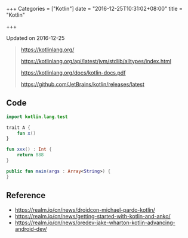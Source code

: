 +++
Categories = ["Kotlin"]
date = "2016-12-25T10:31:02+08:00"
title = "Kotlin"

+++

<!--more-->

Updated on 2016-12-25

> https://kotlinlang.org/
>
> https://kotlinlang.org/api/latest/jvm/stdlib/alltypes/index.html
>
> https://kotlinlang.org/docs/kotlin-docs.pdf
>
> https://github.com/JetBrains/kotlin/releases/latest

## Code

```kotlin
import kotlin.lang.test

trait A {
    fun x()
}

fun xxx() : Int {
	return 888
}

public fun main(args : Array<String>) {
}
```

## Reference

* https://realm.io/cn/news/droidcon-michael-pardo-kotlin/
* https://realm.io/cn/news/getting-started-with-kotlin-and-anko/
* https://realm.io/cn/news/oredev-jake-wharton-kotlin-advancing-android-dev/
